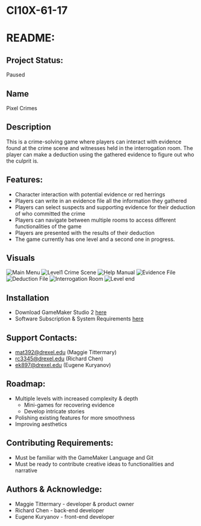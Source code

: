 # CI10X-61-17
# README:

## Project Status: 
Paused

## Name
Pixel Crimes

## Description
This is a crime-solving game where players can interact with evidence found at the crime scene and witnesses held in the interrogation room. The player can make a deduction using the gathered evidence to figure out who the culprit is.

## Features:

- Character interaction with potential evidence or red herrings
- Players can write in an evidence file all the information they gathered
- Players can select suspects and supporting evidence for their deduction of who committed the crime
- Players can navigate between multiple rooms to access different functionalities of the game
- Players are presented with the results of their deduction
- The game currently has one level and a second one in progress.

## Visuals
![Main Menu](https://gitlab.cci.drexel.edu/fds24/ci10x-student-teams/61/17/ci102-61-17/-/wikis/uploads/8eada3706abdd42e54fbfefc49e77648/Screenshot_2024-05-23_at_10.07.06_PM.png)
![Level1 Crime Scene](https://gitlab.cci.drexel.edu/fds24/ci10x-student-teams/61/17/ci102-61-17/-/wikis/uploads/dcf70f2923be471001d2b15bf65cf440/Screenshot_2024-05-23_at_10.07.21_PM.png)
![Help Manual](https://gitlab.cci.drexel.edu/fds24/ci10x-student-teams/61/17/ci102-61-17/-/wikis/uploads/9ee9ef5939a1a8650d2aecee00c8ef52/Screenshot_2024-05-30_at_10.29.57_PM.png)
![Evidence File](https://gitlab.cci.drexel.edu/fds24/ci10x-student-teams/61/17/ci102-61-17/-/wikis/uploads/c9f8722f24fce2c1a2b8da9353defb9d/Screenshot_2024-05-23_at_10.07.45_PM.png)
![Deduction File](https://gitlab.cci.drexel.edu/fds24/ci10x-student-teams/61/17/ci102-61-17/-/wikis/uploads/d4b49d9ed2ce7cd08f367e46efd71218/Screenshot_2024-05-23_at_10.08.06_PM.png)
![Interrogation Room](https://gitlab.cci.drexel.edu/fds24/ci10x-student-teams/61/17/ci102-61-17/-/wikis/uploads/7cab94adfac953c5915a6467dd451006/Screenshot_2024-05-30_at_10.32.03_PM.png)
![Level end](https://gitlab.cci.drexel.edu/fds24/ci10x-student-teams/61/17/ci102-61-17/-/wikis/uploads/b6fc844eac7690c0f1692ef5ead1d481/Screenshot_2024-05-23_at_10.08.22_PM.png)

## Installation
- Download GameMaker Studio 2 [here](https://gamemaker.io/en/download)
- Software Subscription & System Requirements [here](https://gamemaker.io/en/get#sysreq&_ga=2.107023744.302959724.1716514650-1339190997.1706722076)

## Support Contacts:
- mat392@drexel.edu (Maggie Tittermary)
- rc3345@drexel.edu (Richard Chen)
- ek897@drexel.edu (Eugene Kuryanov)

## Roadmap:
- Multiple levels with increased complexity & depth
  - Mini-games for recovering evidence
  - Develop intricate stories
- Polishing existing features for more smoothness
- Improving aesthetics

## Contributing Requirements:
- Must be familiar with the GameMaker Language and Git
- Must be ready to contribute creative ideas to functionalities and narrative

## Authors & Acknowledge:
- Maggie Tittermary - developer & product owner
- Richard Chen - back-end developer
- Eugene Kuryanov - front-end developer
